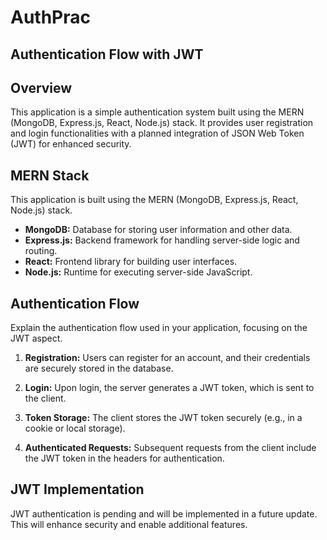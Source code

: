 # AuthPrac

## Authentication Flow with JWT

## Overview

This application is a simple authentication system built using the MERN (MongoDB, Express.js, React, Node.js) stack. It provides user registration and login functionalities with a planned integration of JSON Web Token (JWT) for enhanced security.

## MERN Stack

This application is built using the MERN (MongoDB, Express.js, React, Node.js) stack.

- **MongoDB:** Database for storing user information and other data.
- **Express.js:** Backend framework for handling server-side logic and routing.
- **React:** Frontend library for building user interfaces.
- **Node.js:** Runtime for executing server-side JavaScript.

## Authentication Flow

Explain the authentication flow used in your application, focusing on the JWT aspect.

1. **Registration:** Users can register for an account, and their credentials are securely stored in the database.

2. **Login:** Upon login, the server generates a JWT token, which is sent to the client.

3. **Token Storage:** The client stores the JWT token securely (e.g., in a cookie or local storage).

4. **Authenticated Requests:** Subsequent requests from the client include the JWT token in the headers for authentication.

## JWT Implementation

JWT authentication is pending and will be implemented in a future update. This will enhance security and enable additional features.

